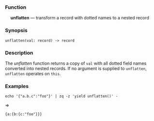### Function

&emsp; **unflatten** &mdash; transform a record with dotted names to a nested record

### Synopsis

```
unflatten(val: record) -> record
```
### Description
The _unflatten_ function returns a copy of `val` with all dotted field names converted
into nested records. If no argument is supplied to `unflatten`, `unflatten`
operates on `this`.

### Examples

```mdtest-command
echo '{"a.b.c":"foo"}' | zq -z 'yield unflatten()' -
```
=>
```mdtest-output
{a:{b:{c:"foo"}}}
```
